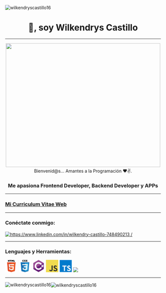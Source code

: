 <div align="center"> 
   <p align="left">
    <img src="https://komarev.com/ghpvc/?username=wilkendryscastillo16&label=Profile%20views&color=0e75b6&style=flat " alt="wilkendryscastillo16" /> </p>
  <h1 align="center">👋, soy Wilkendrys Castillo</h1>
</p>
<hr>
  <img src="https://raw.githubusercontent.com/gist/JayaRaghavendra/5289d3687bf8bcd6d806b3655e11c7f4/raw/abf4b7228cadc93427e398a7f4d8fb031988c90d/Hello%20World.gif" height="400" width="500" />
  <br>
   Bienvenid@s... Amantes a la Programación ❤✌.
  
</div>
  <h3 align="center"> Me apasiona Frontend Developer, Backend Developer y APPs</h3>
  <hr>
 <h3 align="left"><a href="https://wilkendryscastillo16.github.io/CV-WilkendrysCastillo/">Mi Curriculum Vitae Web</a></h3>
 <hr>
<h3 align="left">Conéctate conmigo: </h3>
<p align="izquierda">
<a href="https://linkedin.com/en/https://www.linkedin.com/en/wilkendry-castillo-748490213/" target="en blanco "><img align="center" src="https://raw.githubusercontent.com/rahuldkjain/github-profile-readme-generator/master/src/images/icons/Social/linked-in-alt.svg" alt="https://www.linkedin.com/in/wilkendry-castillo-748490213 /" height="30" width="40" /></a>
</p>
 <hr> 
<div class="Lenguajes de programación">
<h3 align="left">Lenguajes y Herramientas: </h3>
   <code><img height="40" src="https://raw.githubusercontent.com/devicons/devicon/master/icons/html5/html5-original-wordmark.svg"></code>
  <code><img height="40" src="https://raw.githubusercontent.com/devicons/devicon/master/icons/css3/css3-original-wordmark.svg"></code>
  <code><img height="40" src="https://raw.githubusercontent.com/devicons/devicon/master/icons/csharp/csharp-original.svg"></code>
  <code><img height="40" src="https://raw.githubusercontent.com/github/explore/80688e429a7d4ef2fca1e82350fe8e3517d3494d/topics/javascript/javascript.png"></code>
  <code><img height="40" src="https://raw.githubusercontent.com/devicons/devicon/master/icons/typescript/typescript-original.svg"></code>
  <code><img height="40" src="https://www.svgrepo.com/show/303229/microsoft-sql-server-logo.svg"></code>

  
  
   


</div>

<hr>
<p><img align="left" src="https://github-readme-stats.vercel.app/api/top-langs?username=wilkendryscastillo16&show_icons=true&locale=en&layout=compact" alt="wilkendryscastillo16" /> </p>

<p> <img align="center" height="220px"  src="https://github-readme-stats.vercel.app/api?username=WilkendrysCastillo16&&show_icons=true&title_color=A8DADC&icon_color=E63946&text_color=F1FAEE&bg_color=1D3557" alt="wilkendryscastillo16" /> </p>

